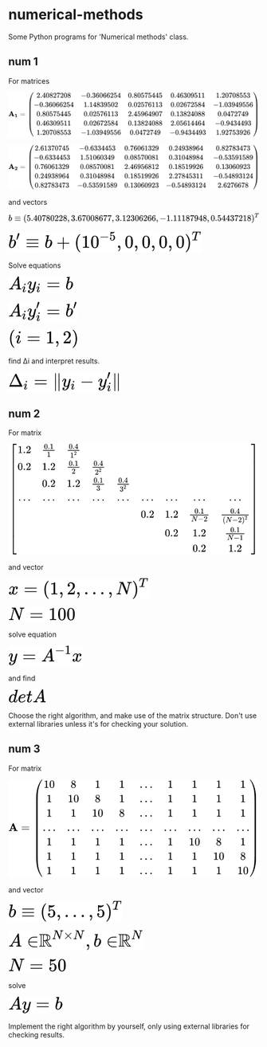 # numerical-methods
Some Python programs for 'Numerical methods' class.

## num 1

For matrices

![A1](./svg/num1_1.svg)

![A2](./svg/num1_2.svg)

and vectors

![b1](./svg/num1_3.svg)

![b1'](./svg/num1_4.svg)

Solve equations 

![eq1](./svg/num1_5.svg)

![eq2](./svg/num1_6.svg)

![i](./svg/num1_7.svg)

find Δi and interpret results. 

![Δi](./svg/num1_8.svg)

## num 2

For matrix 

![A](./svg/num2_1.svg)

and vector

![x](./svg/num2_2.svg)

![N](./svg/num2_3.svg)

solve equation

![eq](./svg/num2_4.svg)

and find 

![detA](./svg/num2_5.svg)

Choose the right algorithm, and make use of the matrix structure. Don't use external libraries unless it's for checking your solution.

## num 3

For matrix

![A](./svg/num3_1.svg)

and vector

![b](./svg/num3_2.svg)

![A, b dim](./svg/num3_3.svg)

![b](./svg/num3_4.svg)

solve

![Ay=b](./svg/num3_5.svg)

Implement the right algorithm by yourself, only using external libraries for checking results.
